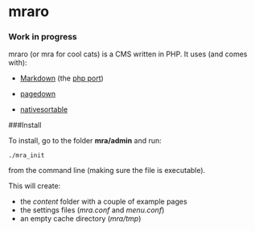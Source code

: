 
#  mraro

### Work in progress

mraro (or mra for cool cats) is a CMS written in PHP. It uses (and comes with):

- [Markdown][1] (the [php port][2])
- [pagedown][3]
- [nativesortable][4]
    

  [1]: http://daringfireball.net/projects/markdown/
  [2]: http://michelf.ca/projects/php-markdown/
  [3]: https://code.google.com/p/pagedown/
  [4]: https://github.com/bgrins/nativesortable

###Install

To install, go to the folder **mra/admin** and run:

    ./mra_init
from the command line (making sure the file is executable).

This will create:

- the *content* folder with a couple of example pages
- the settings files (*mra.conf* and *menu.conf*)
- an empty cache directory (*mra/tmp*)



